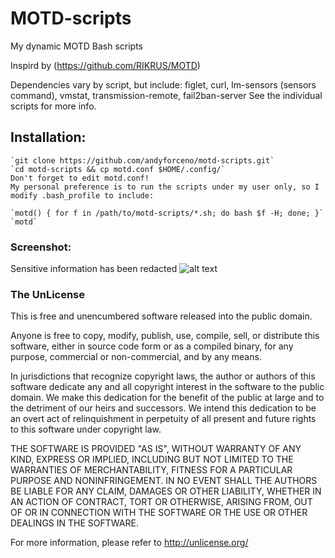 # MOTD-scripts
My dynamic MOTD Bash scripts

Inspird by (https://github.com/RIKRUS/MOTD)

Dependencies vary by script, but include: figlet, curl, lm-sensors (sensors command), vmstat, transmission-remote, fail2ban-server
See the individual scripts for more info.

## Installation:
	`git clone https://github.com/andyforceno/motd-scripts.git`
	`cd motd-scripts && cp motd.conf $HOME/.config/`
	Don't forget to edit motd.conf!
	My personal preference is to run the scripts under my user only, so I modify .bash_profile to include:

	`motd() { for f in /path/to/motd-scripts/*.sh; do bash $f -H; done; }`
	`motd`

### Screenshot:
Sensitive information has been redacted 
![alt text](https://raw.githubusercontent.com/andyforceno/motd-scripts/master/motd-scripts.png "MOTD Scripts")


### The UnLicense

This is free and unencumbered software released into the public domain.

Anyone is free to copy, modify, publish, use, compile, sell, or
distribute this software, either in source code form or as a compiled
binary, for any purpose, commercial or non-commercial, and by any
means.

In jurisdictions that recognize copyright laws, the author or authors
of this software dedicate any and all copyright interest in the
software to the public domain. We make this dedication for the benefit
of the public at large and to the detriment of our heirs and
successors. We intend this dedication to be an overt act of
relinquishment in perpetuity of all present and future rights to this
software under copyright law.

THE SOFTWARE IS PROVIDED "AS IS", WITHOUT WARRANTY OF ANY KIND,
EXPRESS OR IMPLIED, INCLUDING BUT NOT LIMITED TO THE WARRANTIES OF
MERCHANTABILITY, FITNESS FOR A PARTICULAR PURPOSE AND NONINFRINGEMENT.
IN NO EVENT SHALL THE AUTHORS BE LIABLE FOR ANY CLAIM, DAMAGES OR
OTHER LIABILITY, WHETHER IN AN ACTION OF CONTRACT, TORT OR OTHERWISE,
ARISING FROM, OUT OF OR IN CONNECTION WITH THE SOFTWARE OR THE USE OR
OTHER DEALINGS IN THE SOFTWARE.

For more information, please refer to <http://unlicense.org/>